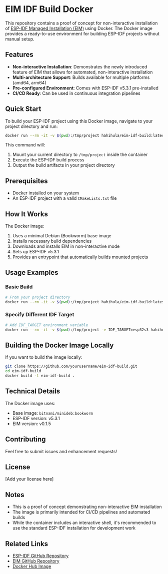 # EIM IDF Build Docker

This repository contains a proof of concept for non-interactive installation of [ESP-IDF Managed Installation (EIM)](https://github.com/espressif/idf-installer) using Docker. The Docker image provides a ready-to-use environment for building ESP-IDF projects without manual setup.

## Features

- **Non-interactive Installation**: Demonstrates the newly introduced feature of EIM that allows for automated, non-interactive installation
- **Multi-architecture Support**: Builds available for multiple platforms (amd64, arm64)
- **Pre-configured Environment**: Comes with ESP-IDF v5.3.1 pre-installed
- **CI/CD Ready**: Can be used in continuous integration pipelines

## Quick Start

To build your ESP-IDF project using this Docker image, navigate to your project directory and run:

```bash
docker run --rm -it -v $(pwd):/tmp/project hahihula/eim-idf-build:latest
```

This command will:

1. Mount your current directory to `/tmp/project` inside the container
2. Execute the ESP-IDF build process
3. Output the build artifacts in your project directory

## Prerequisites

- Docker installed on your system
- An ESP-IDF project with a valid `CMakeLists.txt` file

## How It Works

The Docker image:

1. Uses a minimal Debian (Bookworm) base image
2. Installs necessary build dependencies
3. Downloads and installs EIM in non-interactive mode
4. Sets up ESP-IDF v5.3.1
5. Provides an entrypoint that automatically builds mounted projects

## Usage Examples

### Basic Build

```bash
# From your project directory
docker run --rm -it -v $(pwd):/tmp/project hahihula/eim-idf-build:latest
```

### Specify Different IDF Target

```bash
# Add IDF_TARGET environment variable
docker run --rm -it -v $(pwd):/tmp/project -e IDF_TARGET=esp32s3 hahihula/eim-idf-build:latest
```

## Building the Docker Image Locally

If you want to build the image locally:

```bash
git clone https://github.com/yourusername/eim-idf-build.git
cd eim-idf-build
docker build -t eim-idf-build .
```

## Technical Details

The Docker image uses:

- Base image: `bitnami/minideb:bookworm`
- ESP-IDF version: v5.3.1
- EIM version: v0.1.5

## Contributing

Feel free to submit issues and enhancement requests!

## License

[Add your license here]

## Notes

- This is a proof of concept demonstrating non-interactive EIM installation
- The image is primarily intended for CI/CD pipelines and automated builds
- While the container includes an interactive shell, it's recommended to use the standard ESP-IDF installation for development work

## Related Links

- [ESP-IDF GitHub Repository](https://github.com/espressif/esp-idf)
- [EIM GitHub Repository](https://github.com/espressif/idf-installer)
- [Docker Hub Image](https://hub.docker.com/r/hahihula/eim-idf-build)
